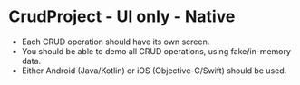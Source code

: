 # CrudProject - UI only - Native

* Each CRUD operation should have its own screen.
* You should be able to demo all CRUD operations, using fake/in-memory data.
* Either Android (Java/Kotlin) or iOS (Objective-C/Swift) should be used.
